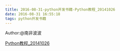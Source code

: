 ```yaml
---
title: 2016-08-31-python开发书籍-Python教程_20141026
date: 2016-08-31 16:55:18
tags: python开发书籍
---
```

Author:@南非波波

[Python教程_20141026](http://blog.songqingbo.cn/pdf/python/Python教程_20141026.pdf "Python教程_20141026.pdf")